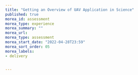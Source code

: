 ```yaml
---
title: "Getting an Overview of UAV Application in Science"
published: true
morea_id: assessment
morea_type: experience
morea_summary: ""
morea_url: 
morea_type: assessment
morea_start_date: "2022-04-28T23:59"
morea_sort_order: 05
morea_labels:
- delivery


---
```


